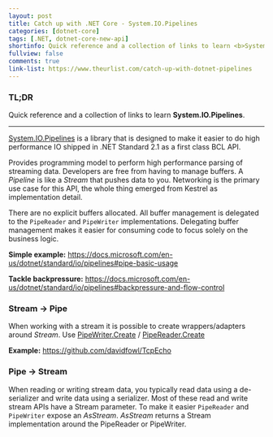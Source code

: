 ```yaml
---
layout: post
title: Catch up with .NET Core - System.IO.Pipelines
categories: [dotnet-core]
tags: [.NET, dotnet-core-new-api]
shortinfo: Quick reference and a collection of links to learn <b>System.IO.Pipelines</b>.
fullview: false
comments: true
link-list: https://www.theurlist.com/catch-up-with-dotnet-pipelines
---
```


### TL;DR

Quick reference and a collection of links to learn **System.IO.Pipelines**.

---

[System.IO.Pipelines](https://www.nuget.org/packages/System.IO.Pipelines/) is a library that is designed to make it easier to do high performance IO shipped in .NET Standard 2.1 as a first class BCL API.

Provides programming model to perform high performance parsing of streaming data. Developers are free from having to manage buffers. A *Pipeline* is like a *Stream* that pushes data to you. Networking is the primary use case for this API, the whole thing emerged from Kestrel as implementation detail.

There are no explicit buffers allocated. All buffer management is delegated to the `PipeReader` and `PipeWriter` implementations. Delegating buffer management makes it easier for consuming code to focus solely on the business logic.

**Simple example:** <https://docs.microsoft.com/en-us/dotnet/standard/io/pipelines#pipe-basic-usage>

**Tackle backpressure:** <https://docs.microsoft.com/en-us/dotnet/standard/io/pipelines#backpressure-and-flow-control>

### Stream → Pipe

When working with a stream it is possible to create wrappers/adapters around *Stream*. Use
[PipeWriter.Create](https://docs.microsoft.com/en-us/dotnet/api/system.io.pipelines.pipewriter.create) / [PipeReader.Create](https://docs.microsoft.com/en-us/dotnet/api/system.io.pipelines.pipereader.create)

**Example:** <https://github.com/davidfowl/TcpEcho>

### Pipe → Stream

When reading or writing stream data, you typically read data using a de-serializer and write data using a serializer. Most of these read and write stream APIs have a Stream parameter. To make it easier `PipeReader` and `PipeWriter` expose an *AsStream*. *AsStream* returns a Stream implementation around the PipeReader or PipeWriter.
